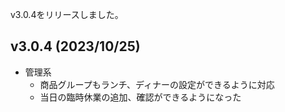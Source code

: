 v3.0.4をリリースしました。

## v3.0.4 (2023/10/25)


- 管理系
  - 商品グループもランチ、ディナーの設定ができるように対応
  - 当日の臨時休業の追加、確認ができるようになった

